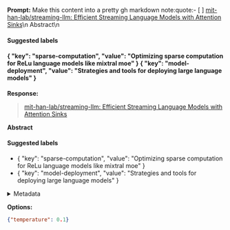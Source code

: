 **Prompt:**
Make this content into a pretty gh markdown note:quote:- [ ] [mit-han-lab/streaming-llm: Efficient Streaming Language Models with Attention Sinks](https://github.com/mit-han-lab/streaming-llm)\n
Abstract\n
#### Suggested labels
#### {   "key": "sparse-computation",   "value": "Optimizing sparse computation for ReLu language models like mixtral moe" } {   "key": "model-deployment",   "value": "Strategies and tools for deploying large language models" }

**Response:**
> [mit-han-lab/streaming-llm: Efficient Streaming Language Models with Attention Sinks](https://github.com/mit-han-lab/streaming-llm)

**Abstract**

#### Suggested labels
- { "key": "sparse-computation", "value": "Optimizing sparse computation for ReLu language models like mixtral moe" }
- { "key": "model-deployment", "value": "Strategies and tools for deploying large language models" }

<details><summary>Metadata</summary>

- Duration: 2042 ms
- Datetime: 2024-01-13T10:51:33.739225
- Model: gpt-3.5-turbo-0613

</details>

**Options:**
```json
{"temperature": 0.1}
```

